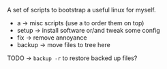 A set of scripts to bootstrap a useful linux for myself.

+ a -> misc scripts (use a to order them on top)
+ setup -> install software or/and tweak some config
+ fix -> remove annoyance
+ backup -> move files to tree here

TODO -> `backup -r` to restore backed up files?
